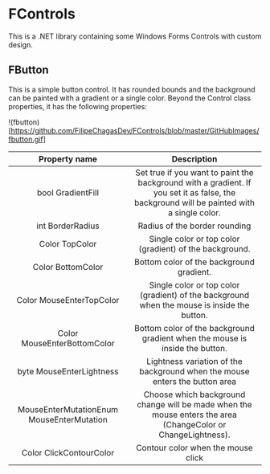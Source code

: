 # FControls
This is a .NET library containing some Windows Forms Controls with custom design.

## FButton
This is a simple button control. It has rounded bounds and the background can be painted with a gradient or a single color.
Beyond the Control class properties, it has the following properties:

!(fbutton)[https://github.com/FilipeChagasDev/FControls/blob/master/GitHubImages/fbutton.gif]

| Property name     | Description   |
|:-----------------:|:-------------:|
| bool GradientFill | Set true if you want to paint the background with a gradient. If you set it as false, the background will be painted with a single color.|
| int BorderRadius  | Radius of the border rounding |
| Color TopColor    | Single color or top color (gradient) of the background. |
| Color BottomColor | Bottom color of the background gradient. |
| Color MouseEnterTopColor | Single color or top color (gradient) of the background when the mouse is inside the button. |
| Color MouseEnterBottomColor | Bottom color of the background gradient when the mouse is inside the button. |
| byte MouseEnterLightness | Lightness variation of the background when the mouse enters the button area |
| MouseEnterMutationEnum MouseEnterMutation | Choose which background change will be made when the mouse enters the area (ChangeColor or ChangeLightness). |
| Color ClickContourColor | Contour color when the mouse click |
